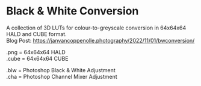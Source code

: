 # Black & White Conversion

A collection of 3D LUTs for colour-to-greyscale conversion in 64x64x64 HALD and CUBE format.  
Blog Post: https://janvancoppenolle.photography/2022/11/01/bwconversion/

.png = 64x64x64 HALD  
.cube = 64x64x64 CUBE

.blw = Photoshop Black & White Adjustment  
.cha = Photoshop Channel Mixer Adjustment
